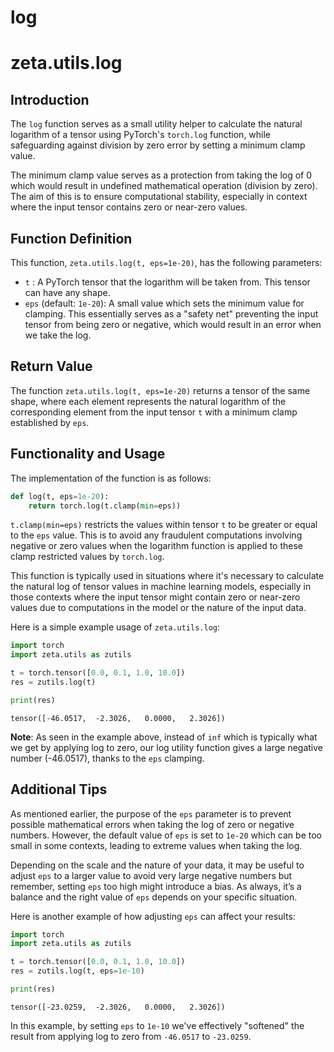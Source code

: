 # log

# zeta.utils.log

## Introduction

The `log` function serves as a small utility helper to calculate the natural logarithm of a tensor using PyTorch's `torch.log` function, while safeguarding against division by zero error by setting a minimum clamp value.

The minimum clamp value serves as a protection from taking the log of 0 which would result in undefined mathematical operation (division by zero). The aim of this is to ensure computational stability, especially in context where the input tensor contains zero or near-zero values. 

## Function Definition

This function, `zeta.utils.log(t, eps=1e-20)`, has the following parameters:

* `t` : A PyTorch tensor that the logarithm will be taken from. This tensor can have any shape.
* `eps` (default: `1e-20`): A small value which sets the minimum value for clamping. This essentially serves as a "safety net" preventing the input tensor from being zero or negative, which would result in an error when we take the log.

## Return Value
The function `zeta.utils.log(t, eps=1e-20)` returns a tensor of the same shape, where each element represents the natural logarithm of the corresponding element from the input tensor `t` with a minimum clamp established by `eps`.

## Functionality and Usage

The implementation of the function is as follows:

```python
def log(t, eps=1e-20):
    return torch.log(t.clamp(min=eps))
```

`t.clamp(min=eps)` restricts the values within tensor `t` to be greater or equal to the `eps` value. This is to avoid any fraudulent computations involving negative or zero values when the logarithm function is applied to these clamp restricted values by `torch.log`.

This function is typically used in situations where it's necessary to calculate the natural log of tensor values in machine learning models, especially in those contexts where the input tensor might contain zero or near-zero values due to computations in the model or the nature of the input data.

Here is a simple example usage of `zeta.utils.log`:

```python
import torch
import zeta.utils as zutils

t = torch.tensor([0.0, 0.1, 1.0, 10.0])
res = zutils.log(t)

print(res)
```
```console
tensor([-46.0517,  -2.3026,   0.0000,   2.3026])
```

**Note**: As seen in the example above, instead of `inf` which is typically what we get by applying log to zero, our log utility function gives a large negative number (-46.0517), thanks to the `eps` clamping.

## Additional Tips

As mentioned earlier, the purpose of the `eps` parameter is to prevent possible mathematical errors when taking the log of zero or negative numbers. However, the default value of `eps` is set to `1e-20` which can be too small in some contexts, leading to extreme values when taking the log.

Depending on the scale and the nature of your data, it may be useful to adjust `eps` to a larger value to avoid very large negative numbers but remember, setting `eps` too high might introduce a bias. As always, it’s a balance and the right value of `eps` depends on your specific situation.

Here is another example of how adjusting `eps` can affect your results:

```python
import torch
import zeta.utils as zutils

t = torch.tensor([0.0, 0.1, 1.0, 10.0])
res = zutils.log(t, eps=1e-10)

print(res)
```
```console
tensor([-23.0259,  -2.3026,   0.0000,   2.3026])
```

In this example, by setting `eps` to `1e-10` we've effectively "softened" the result from applying log to zero from `-46.0517` to `-23.0259`.
